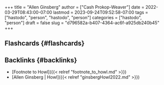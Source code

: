 +++
title = "Allen Ginsberg"
author = ["Cash Prokop-Weaver"]
date = 2022-03-29T08:43:00-07:00
lastmod = 2023-09-24T09:52:58-07:00
tags = ["hastodo", "person", "hastodo", "person"]
categories = ["hastodo", "person"]
draft = false
slug = "d796582a-b407-4364-ac6f-a925db240b45"
+++

## Flashcards {#flashcards}


## Backlinks {#backlinks}

-   [Footnote to Howl]({{< relref "footnote_to_howl.md" >}})
-   [Allen Ginsberg | Howl]({{< relref "ginsbergHowl2022.md" >}})
